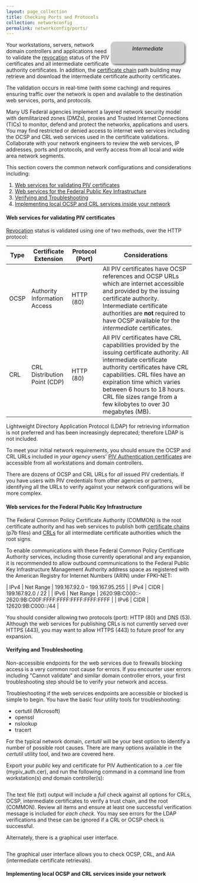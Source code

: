```yaml
---
layout: page_collection
title: Checking Ports and Protocols
collection: networkconfig
permalink: networkconfig/ports/
---
```

<div style="float:right; padding:10px; margin-right:20px; border-radius:10px; width:180px; height:40px; box-shadow:3px 3px 5px 0px; text-align:center; background-color:#CCC; color:#666666">
<div style="color:#000000">
<em>Intermediate</em>
</div>
</div>

Your workstations, servers, network domain controllers and applications need to validate the [revocation](../../pivcertchains#revocation) status of the PIV certificates and all intermediate certificate authority certificates.  In addition, the [certificate chain](../../pivcertchains#certificate-chains) path building may retrieve and download the intermediate certificate authority certificates.  

The validation occurs in real-time (with some caching) and requires ensuring traffic over the network is open and available to the destination web services, ports, and protocols.   

Many US Federal agencies implement a layered network security model with demilitarized zones (DMZs), proxies and Trusted Internet Connections (TICs) to monitor, defend and protect the networks, applications and users.   You may find restricted or denied access to internet web services including the OCSP and CRL web services used in the certificate validations.  Collaborate with your network engineers to review the web services, IP addresses, ports and protocols, and verify access from all local and wide area network segments.   

This section covers the common network configurations and considerations including:

1. [Web services for validating PIV certificates](#web-services-for-validating-piv-certificates)
1. [Web services for the Federal Public Key Infrastructure](#web-services-for-the-federal-public-key-infrastructure-root)
1. [Verifying and Troubleshooting](#verifying-and-troubleshooting)
1. [Implementing local OCSP and CRL services inside your network](#implementing-local-ocsp-and-crl-services-inside-your-network)  


#### Web services for validating PIV certificates

[Revocation](../../pivcertchains#revocation) status is validated using one of two methods, over the HTTP protocol:

| Type | Certificate Extension | Protocol (Port) | Considerations|
| ----- | -------| -------| ------|
| OCSP | Authority Information Access | HTTP (80) | All PIV certificates have OCSP references and OCSP URLs which are internet accessible and provided by the issuing certificate authority. Intermediate certificate authorities are **not** required to have OCSP available for the _intermediate_ certificates.|
| CRL  | CRL Distribution Point (CDP) | HTTP (80) | All PIV certificates have CRL capabilities provided by the issuing certificate authority.  All intermediate certificate authority certificates have CRL capabilities.  CRL files have an expiration time which varies between 6 hours to 18 hours. CRL file sizes range from a few kilobytes to over 30 megabytes (MB).

Lightweight Directory Application Protocol (LDAP) for retrieving information is not preferred and has been increasingly deprecated; therefore LDAP is not included.

To meet your initial network requirements, you should ensure the OCSP and CRL URLs included in *your agency* users' [PIV Authentication certificates](../details/#viewing-your-piv-credential) are accessible from all workstations and domain controllers.  

There are dozens of OCSP and CRL URLs for *all* issued PIV credentials.  If you have users with PIV credentials from other agencies or partners, identifying all the URLs to verify against your network configurations will be more complex.      

#### Web services for the Federal Public Key Infrastructure

The Federal Common Policy Certificate Authority (COMMON) is the root certificate authority and has web services to publish both [certificate chains](../../pivcertchains#certificate-chains) (p7b files) and [CRLs](../../pivcertchains#revocation) for all intermediate certificate authorities which the root signs.

To enable communications with these Federal Common Policy Certificate Authority services, including those currently operational and any expansion, it is recommended to allow outbound communications to the Federal Public Key Infrastructure Management Authority address space as registered with the American Registry for Internet Numbers (ARIN) under FPKI-NET:

| IPv4  |  Net Range  | 199.167.92.0 - 199.167.95.255 |
| IPv4  |  CIDR  | 199.167.92.0 / 22 |
| IPv6  |  Net Range  | 2620:9B:C000::- 2620:9B:C00F:FFFF:FFFF:FFFF:FFFF:FFFF |
| IPv6  |  CIDR  | 12620:9B:C000::/44 |

You should consider allowing two protocols (port): HTTP (80) and DNS (53).  Although the web services for publishing CRLs is not currently served over HTTPS (443), you may want to allow HTTPS (443) to future proof for any expansion.


#### Verifying and Troubleshooting
Non-accessible endpoints for the web services due to firewalls blocking access is a very common root cause for errors.  If you encounter user errors including "Cannot validate" and similar domain controller errors, your first troubleshooting step should be to verify your network and access.   

Troubleshooting if the web services endpoints are accessible or blocked is simple to begin.  You have the basic four utility tools for troubleshooting:

*  certutil (Microsoft)
*  openssl
*  nslookup
*  tracert


For the typical network domain, _certutil_ will be your best option to identify a number of possible root causes.  There are many options available in the _certutil_ utility tool, and two are covered here.   

Export your _public_ key and certificate for PIV Authentication to a .cer file (mypiv_auth.cer), and run the following command in a command line from workstation(s) *and* domain controller(s):

```certutil -verify -urlfetch mypiv_auth.cer >>verify_piv.txt
```

The text file (txt) output will include a *full* check against all options for CRLs, OCSP, intermediate certificates to verify a trust chain, and the root (COMMON).  Review all items and ensure at least one successful verification message is included for _each check_.  You may see errors for the LDAP verifications and these can be ignored if a CRL or OCSP check is successful.  

Alternately, there is a graphical user interface.  

```certutil -v -url mypiv_auth.cer
```

The graphical user interface allows you to check OCSP, CRL, and AIA (intermediate certificate retrievals).  









#### Implementing local OCSP and CRL services inside your network
